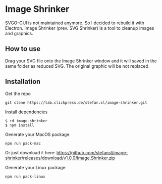 # Image Shrinker

SVGO-GUI is not maintained anymore. So I decided to rebuild it with Electron.
Image Shrinker (prev. SVG Shrinker) is a tool to cleanup images and graphics. 

## How to use
Drag your SVG file onto the Image Shrinker window and it will saved in the same folder as reduced SVG.
The original graphic will be not replaced.

## Installation
Get the repo
```shell
git clone https://lab.clickpress.de/stefan.sl/image-shrinker.git
```
Install dependencies
```shell
$ cd image-shrinker
$ npm install
```
Generate your MacOS package
```shell
npm run pack-mac
```

Or just download it here:
https://github.com/stefansl/image-shrinker/releases/download/v1.0.0/Image.Shrinker.zip

Generate your Linux package
```shell
npm run pack-linux
```
